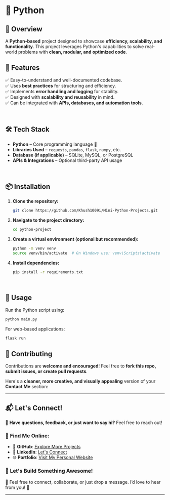 # 🐍 Python 

## 📌 Overview
A **Python-based** project designed to showcase **efficiency, scalability, and functionality**. This project leverages Python's capabilities to solve real-world problems with **clean, modular, and optimized code**.

## 🚀 Features
✅ Easy-to-understand and well-documented codebase.  
✅ Uses **best practices** for structuring and efficiency.  
✅ Implements **error handling and logging** for stability.  
✅ Designed with **scalability and reusability** in mind.  
✅ Can be integrated with **APIs, databases, and automation tools**.  

<br>

## 🛠 Tech Stack
- **Python** – Core programming language 🐍  
- **Libraries Used** – `requests`, `pandas`, `flask`, `numpy`, etc.  
- **Database (if applicable)** – SQLite, MySQL, or PostgreSQL  
- **APIs & Integrations** – Optional third-party API usage  

<br>

## 📦 Installation
1. **Clone the repository:**  
   ```bash
   git clone https://github.com/Khush1009i/Mini-Python-Projects.git
   ```
2. **Navigate to the project directory:**  
   ```bash
   cd python-project
   ```
3. **Create a virtual environment (optional but recommended):**  
   ```bash
   python -m venv venv
   source venv/bin/activate  # On Windows use: venv\Scripts\activate
   ```
4. **Install dependencies:**  
   ```bash
   pip install -r requirements.txt
   ```

<br>


## 🚦 Usage
Run the Python script using:
```bash
python main.py
```

For web-based applications:
```bash
flask run
```

## 🤝 Contributing
Contributions are **welcome and encouraged**! Feel free to **fork this repo, submit issues, or create pull requests**.  

Here's a **cleaner, more creative, and visually appealing** version of your **Contact Me** section:  

---

## 📬 **Let's Connect!**  

🌟 **Have questions, feedback, or just want to say hi?** Feel free to reach out!  

### 🔗 **Find Me Online:**  

- 🚀 **GitHub**: [Explore More Projects](https://github.com/khush1009i)  
- 💼 **LinkedIn**: [Let's Connect](https://www.linkedin.com/in/khush-soni?utm_source=share&utm_campaign=share_via&utm_content=profile&utm_medium=android_app)  
- 🌐 **Portfolio**: [Visit My Personal Website](https://khushsoni.framer.website/)  


### 📩 **Let's Build Something Awesome!**  
💌 Feel free to connect, collaborate, or just drop a message. I’d love to hear from you! 🚀  

---


